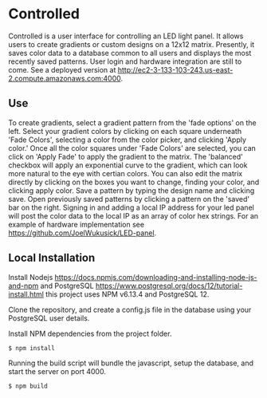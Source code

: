 # Controlled
Controlled is a user interface for controlling an LED light panel. It allows users to create gradients or custom designs on a 12x12 matrix. Presently, it saves color data to a database common to all users and displays the most recently saved patterns. User login and hardware integration are still to come. See a deployed version at http://ec2-3-133-103-243.us-east-2.compute.amazonaws.com:4000.

## Use

To create gradients, select a gradient pattern from the 'fade options' on the left. Select your gradient colors by clicking on each square underneath 'Fade Colors', selecting a color from the color picker, and clicking 'Apply color.' Once all the color squares under 'Fade Colors' are selected, you can click on 'Apply Fade' to apply the gradient to the matrix. The 'balanced' checkbox will apply an exponential curve to the gradient, which can look more natural to the eye with certian colors. You can also edit the matrix directly by clicking on the boxes you want to change, finding your color, and clicking apply color. Save a pattern by typing the design name and clicking save. Open previously saved patterns by clicking a pattern on the 'saved' bar on the right.
Signing in and adding a local IP address for your led panel will post the color data to the local IP as an array of color hex strings. For an example of hardware implementation see https://github.com/JoelWukusick/LED-panel.


## Local Installation

Install Nodejs  https://docs.npmjs.com/downloading-and-installing-node-js-and-npm and PostgreSQL https://www.postgresql.org/docs/12/tutorial-install.html this project uses NPM v6.13.4 and PostgreSQL 12.

Clone the repository, and create a config.js file in the database using your PostgreSQL user details.


Install NPM dependencies from the project folder.
```
$ npm install
```

Running the build script will bundle the javascript, setup the database, and start the server on port 4000.

```
$ npm build
```
